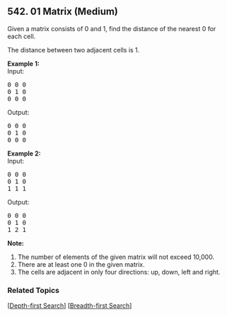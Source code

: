 <!--|This file generated by command(leetcode description); DO NOT EDIT.    |-->
<!--+----------------------------------------------------------------------+-->
<!--|@author    Openset <openset.wang@gmail.com>                           |-->
<!--|@link      https://github.com/openset                                 |-->
<!--|@home      https://github.com/openset/leetcode                        |-->
<!--+----------------------------------------------------------------------+-->

## 542. 01 Matrix (Medium)

<p>
Given a matrix consists of 0 and 1, find the distance of the nearest 0 for each cell.
</p>
The distance between two adjacent cells is 1.

<p><b>Example 1: </b><br>
Input:
<pre>
0 0 0
0 1 0
0 0 0
</pre>
Output:
<pre>
0 0 0
0 1 0
0 0 0
</pre>
</p>

<p><b>Example 2: </b><br>
Input:
<pre>
0 0 0
0 1 0
1 1 1
</pre>
Output:
<pre>
0 0 0
0 1 0
1 2 1
</pre>
</p>

<p><b>Note:</b><br>
<ol>
<li>The number of elements of the given matrix will not exceed 10,000.</li>
<li>There are at least one 0 in the given matrix.</li>
<li>The cells are adjacent in only four directions: up, down, left and right.</li>
</ol>
</p>


### Related Topics
[[Depth-first Search](https://github.com/openset/leetcode/tree/master/tag/depth-first-search/README.md)]
[[Breadth-first Search](https://github.com/openset/leetcode/tree/master/tag/breadth-first-search/README.md)]
